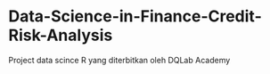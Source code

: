 # Data-Science-in-Finance-Credit-Risk-Analysis
Project data scince R yang diterbitkan oleh DQLab Academy
